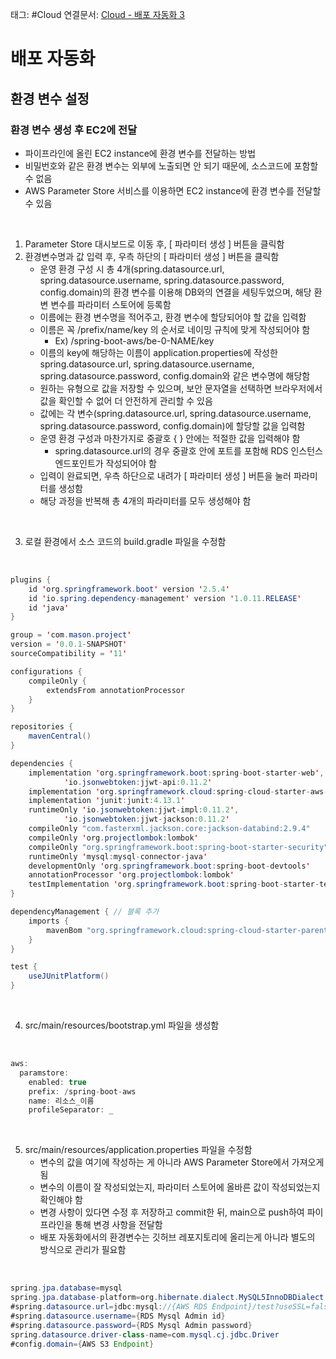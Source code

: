 태그: #Cloud 
연결문서: [Cloud - 배포 자동화 3](Cloud%20-%20배포%20자동화%203.md)

# 배포 자동화

## 환경 변수 설정

### 환경 변수 생성 후 EC2에 전달
- 파이프라인에 올린 EC2 instance에 환경 변수를 전달하는 방법
- 비밀번호와 같은 환경 변수는 외부에 노출되면 안 되기 때문에, 소스코드에 포함할 수 없음
- AWS Parameter Store 서비스를 이용하면 EC2 instance에 환경 변수를 전달할 수 있음

<br>

1. Parameter Store 대시보드로 이동 후, [ 파라미터 생성 ] 버튼을 클릭함
2. 환경변수명과 값 입력 후, 우측 하단의 [ 파라미터 생성 ] 버튼을 클릭함
    - 운영 환경 구성 시 총 4개(spring.datasource.url, spring.datasource.username, spring.datasource.password, config.domain)의 환경 변수를 이용해 DB와의 연결을 세팅두었으며, 해당 환변 변수를 파라미터 스토어에 등록함
    - 이름에는 환경 변수명을 적어주고, 환경 변수에 할당되어야 할 값을 입력함
    - 이름은 꼭 /prefix/name/key 의 순서로 네이밍 규칙에 맞게 작성되어야 함
        - Ex) /spring-boot-aws/be-0-NAME/key
    - 이름의 key에 해당하는 이름이 application.properties에 작성한 spring.datasource.url, spring.datasource.username, spring.datasource.password, config.domain와 같은 변수명에 해당함
    - 원하는 유형으로 값을 저장할 수 있으며, 보안 문자열을 선택하면 브라우저에서 값을 확인할 수 없어 더 안전하게 관리할 수 있음
    - 값에는 각 변수(spring.datasource.url, spring.datasource.username, spring.datasource.password, config.domain)에 할당할 값을 입력함
    - 운영 환경 구성과 마찬가지로 중괄호 { } 안에는 적절한 값을 입력해야 함
        - spring.datasource.url의 경우 중괄호 안에 포트를 포함해 RDS 인스턴스 엔드포인트가 작성되어야 함
    - 입력이 완료되면, 우측 하단으로 내려가 [ 파라미터 생성 ] 버튼을 눌러 파라미터를 생성함
    - 해당 과정을 반복해 총 4개의 파라미터를 모두 생성해야 함
<br>

3. 로컬 환경에서 소스 코드의 build.gradle 파일을 수정함
<br>

```java
plugins {
	id 'org.springframework.boot' version '2.5.4'
	id 'io.spring.dependency-management' version '1.0.11.RELEASE'
	id 'java'
}

group = 'com.mason.project'
version = '0.0.1-SNAPSHOT'
sourceCompatibility = '11'

configurations {
	compileOnly {
		extendsFrom annotationProcessor
	}
}

repositories {
	mavenCentral()
}

dependencies {
	implementation 'org.springframework.boot:spring-boot-starter-web',
			'io.jsonwebtoken:jjwt-api:0.11.2'
	implementation 'org.springframework.cloud:spring-cloud-starter-aws-parameter-store-config' // 추가
	implementation 'junit:junit:4.13.1'
	runtimeOnly 'io.jsonwebtoken:jjwt-impl:0.11.2',
			'io.jsonwebtoken:jjwt-jackson:0.11.2'
	compileOnly "com.fasterxml.jackson.core:jackson-databind:2.9.4"
	compileOnly 'org.projectlombok:lombok'
	compileOnly "org.springframework.boot:spring-boot-starter-security"
	runtimeOnly 'mysql:mysql-connector-java'
	developmentOnly 'org.springframework.boot:spring-boot-devtools'
	annotationProcessor 'org.projectlombok:lombok'
	testImplementation 'org.springframework.boot:spring-boot-starter-test'
}

dependencyManagement { // 블록 추가
	imports {
		mavenBom "org.springframework.cloud:spring-cloud-starter-parent:Hoxton.SR12"
	}
}

test {
	useJUnitPlatform()
}
```

<br>

4. src/main/resources/bootstrap.yml 파일을 생성함
<br>

```java
aws:
  paramstore:
    enabled: true
    prefix: /spring-boot-aws
    name: 리소스_이름
    profileSeparator: _
```

<br>

5. src/main/resources/application.properties 파일을 수정함
    - 변수의 값을 여기에 작성하는 게 아니라 AWS Parameter Store에서 가져오게 됨
    - 변수의 이름이 잘 작성되었는지, 파라미터 스토어에 올바른 값이 작성되었는지 확인해야 함
    - 변경 사항이 있다면 수정 후 저장하고 commit한 뒤, main으로 push하여 파이프라인을 통해 변경 사항을 전달함
    - 배포 자동화에서의 환경변수는 깃허브 레포지토리에 올리는게 아니라 별도의 방식으로 관리가 필요함
<br>

```java
spring.jpa.database=mysql
spring.jpa.database-platform=org.hibernate.dialect.MySQL5InnoDBDialect
#spring.datasource.url=jdbc:mysql://{AWS RDS Endpoint}/test?useSSL=false&characterEncoding=UTF-8&serverTimezone=UTC
#spring.datasource.username={RDS Mysql Admin id}
#spring.datasource.password={RDS Mysql Admin password}
spring.datasource.driver-class-name=com.mysql.cj.jdbc.Driver
#config.domain={AWS S3 Endpoint}
```